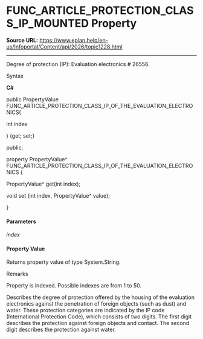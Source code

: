 # FUNC_ARTICLE_PROTECTION_CLASS_IP_MOUNTED Property

**Source URL:** https://www.eplan.help/en-us/Infoportal/Content/api/2026/topic1228.html

---

Degree of protection (IP): Evaluation electronics # 26556.

Syntax

**C#**



public PropertyValue FUNC_ARTICLE_PROTECTION_CLASS_IP_OF_THE_EVALUATION_ELECTRONICS( 

   int index

) {get; set;}

public:

property PropertyValue^ FUNC_ARTICLE_PROTECTION_CLASS_IP_OF_THE_EVALUATION_ELECTRONICS {

   PropertyValue^ get(int index);

   void set (int index, PropertyValue^ value);

}


#### Parameters

*index*

#### Property Value

Returns property value of type System.String.

Remarks

Property is indexed. Possible indexes are from 1 to 50.

Describes the degree of protection offered by the housing of the evaluation electronics against the penetration of foreign objects (such as dust) and water. These protection categories are indicated by the IP code (International Protection Code), which consists of two digits. The first digit describes the protection against foreign objects and contact. The second digit describes the protection against water.

